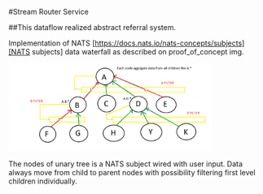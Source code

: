 #Stream Router Service

##This dataflow realized abstract referral system.

Implementation of NATS [https://docs.nats.io/nats-concepts/subjects][NATS subjects] data waterfall as described on proof_of_concept img.

<img src="proof_of_concept.png" width="400" alt="Data spread"/>


The nodes of unary tree is a NATS subject wired with user input.
Data always move from child to parent nodes with possibility filtering first level children individually. 



